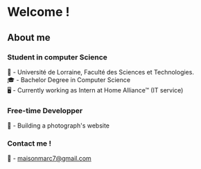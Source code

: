 # Welcome !

## About me 

### Student in computer Science
🏫 - Université de Lorraine, Faculté des Sciences et Technologies.<br/>
🎓 - Bachelor Degree in Computer Science<br/>
🖥️ - Currently working as Intern at Home Alliance™ (IT service)

### Free-time Developper
📸 - Building a photograph's website

### Contact me !
📨 - maisonmarc7@gmail.com
